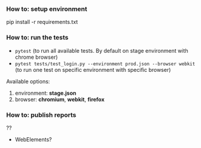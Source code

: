 ### How to: setup environment
pip install -r requirements.txt

### How to: run the tests
- `pytest` (to run all available tests. By default on stage environment with chrome browser)
- `pytest tests/test_login.py --environment prod.json --browser webkit` (to run one test on specific 
environment with specific browser)

Available options: 
1. environment: **stage.json**
2. browser: **chromium**, **webkit**, **firefox** 


### How to: publish reports

?? 

 - WebElements?


